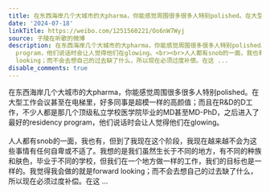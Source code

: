 ```yaml
---
title: 在东西海岸几个大城市的大pharma，你能感觉周围很多很多人特别polished。在大型工作会议甚至在电梯里，好多同事是超模一样的高颜值；而且在R&D的D工作，不少人都...
date: '2024-07-18'
linkTitle: https://weibo.com/1251560221/Oo6nW7Wyj
source: 子陵在听歌的微博
description: 在东西海岸几个大城市的大pharma，你能感觉周围很多很多人特别polished。在大型工作会议甚至在电梯里，好多同事是超模一样的高颜值；而且在R&amp;D的D工作，不少人都是那几个顶级私立学校医学院毕业的MD甚至MD-PhD，之后进入了最好的residency
  program，他们说话时会让人觉得他们在glowing。<br><br>人人都有snob的一面，我也有，但到了我现在这个阶段，我现在越来越不会为这些事情有任何自卑或不适了。我想的是我们虽然生长于不同的地方，有不同的种族和肤色，毕业于不同的学校，但我们在一个地方做一样的工作，我们的目标也是一样的。我觉得我会做的就是forward
  looking；而不会去想自己的过去缺了什么，所以现在必须过度补偿。在这 ...
disable_comments: true
---
```

在东西海岸几个大城市的大pharma，你能感觉周围很多很多人特别polished。在大型工作会议甚至在电梯里，好多同事是超模一样的高颜值；而且在R&amp;D的D工作，不少人都是那几个顶级私立学校医学院毕业的MD甚至MD-PhD，之后进入了最好的residency program，他们说话时会让人觉得他们在glowing。<br><br>人人都有snob的一面，我也有，但到了我现在这个阶段，我现在越来越不会为这些事情有任何自卑或不适了。我想的是我们虽然生长于不同的地方，有不同的种族和肤色，毕业于不同的学校，但我们在一个地方做一样的工作，我们的目标也是一样的。我觉得我会做的就是forward looking；而不会去想自己的过去缺了什么，所以现在必须过度补偿。在这 ...